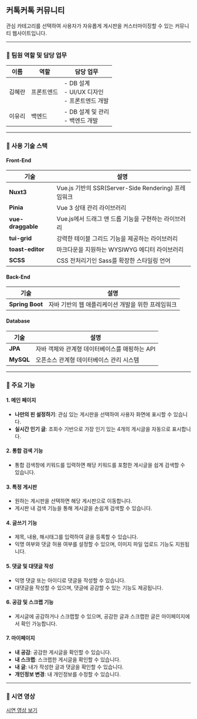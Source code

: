 ## 커톡커톡 커뮤니티

관심 카테고리를 선택하여 사용자가 자유롭게 게시판을 커스터마이징할 수 있는 커뮤니티 웹사이트입니다.

---

### 📍 팀원 역할 및 담당 업무

| 이름   | 역할       | 담당 업무                             |
| ------ | ---------- | ------------------------------------- |
| 김혜란 | 프론트엔드 | - DB 설계<br>- UI/UX 디자인<br>- 프론트엔드 개발 |
| 이유리 | 백엔드     | - DB 설계 및 관리<br>- 백엔드 개발   |

---

### 📍 사용 기술 스택

#### Front-End

| 기술              | 설명                                               |
|-------------------|----------------------------------------------------|
| **Nuxt3**         | Vue.js 기반의 SSR(Server-Side Rendering) 프레임워크  |
| **Pinia**         | Vue 3 상태 관리 라이브러리                         |
| **vue-draggable** | Vue.js에서 드래그 앤 드롭 기능을 구현하는 라이브러리 |
| **tui-grid**      | 강력한 테이블 그리드 기능을 제공하는 라이브러리     |
| **toast-editor**  | 마크다운을 지원하는 WYSIWYG 에디터 라이브러리       |
| **SCSS**          | CSS 전처리기인 Sass를 확장한 스타일링 언어         |

#### Back-End

| 기술              | 설명                                               |
|-------------------|----------------------------------------------------|
| **Spring Boot**    | 자바 기반의 웹 애플리케이션 개발을 위한 프레임워크   |

#### Database

| 기술              | 설명                                               |
|-------------------|----------------------------------------------------|
| **JPA**            | 자바 객체와 관계형 데이터베이스를 매핑하는 API       |
| **MySQL**          | 오픈소스 관계형 데이터베이스 관리 시스템           |

---

### 📍 주요 기능

#### 1. 메인 페이지
- **나만의 핀 설정하기**: 관심 있는 게시판을 선택하여 사용자 화면에 표시할 수 있습니다.
- **실시간 인기 글**: 조회수 기반으로 가장 인기 있는 4개의 게시글을 자동으로 표시합니다.

#### 2. 통합 검색 기능
- 통합 검색창에 키워드를 입력하면 해당 키워드를 포함한 게시글을 쉽게 검색할 수 있습니다.

#### 3. 특정 게시판
- 원하는 게시판을 선택하면 해당 게시판으로 이동합니다.
- 게시판 내 검색 기능을 통해 게시글을 손쉽게 검색할 수 있습니다.

#### 4. 글쓰기 기능
- 제목, 내용, 해시태그를 입력하여 글을 등록할 수 있습니다.
- 익명 여부와 댓글 허용 여부를 설정할 수 있으며, 이미지 파일 업로드 기능도 지원됩니다.

#### 5. 댓글 및 대댓글 작성
- 익명 댓글 또는 아이디로 댓글을 작성할 수 있습니다.
- 대댓글을 작성할 수 있으며, 댓글에 공감할 수 있는 기능도 제공됩니다.

#### 6. 공감 및 스크랩 기능
- 게시글에 공감하거나 스크랩할 수 있으며, 공감한 글과 스크랩한 글은 마이페이지에서 확인 가능합니다.

#### 7. 마이페이지
- **내 공감**: 공감한 게시글을 확인할 수 있습니다.
- **내 스크랩**: 스크랩한 게시글을 확인할 수 있습니다.
- **내 글**: 내가 작성한 글과 댓글을 확인할 수 있습니다.
- **개인정보 변경**: 내 개인정보를 수정할 수 있습니다.

---

### 📍 시연 영상

[시연 영상 보기](https://youtu.be/2CtmzoWrwbc)
